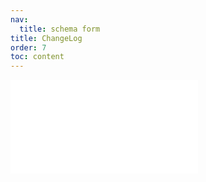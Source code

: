 ```yaml
---
nav:
  title: schema form
title: ChangeLog
order: 7
toc: content
---
```


<embed src="../../packages/form/CHANGELOG.md"></embed>

